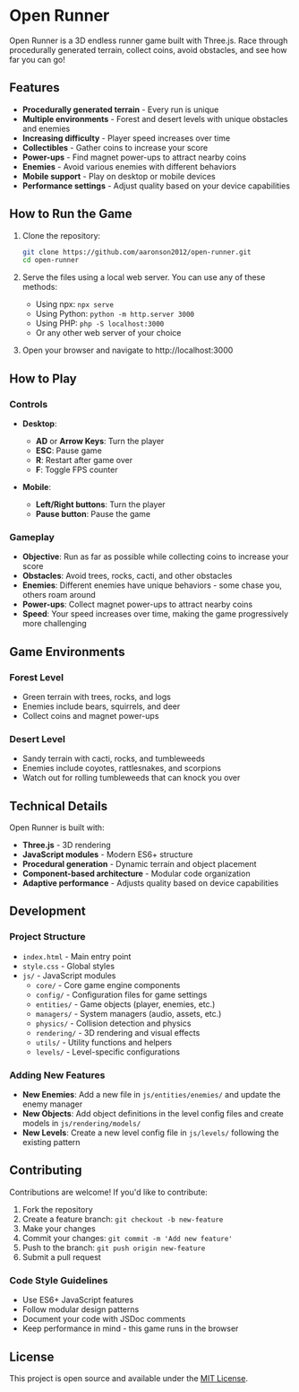 # Open Runner

Open Runner is a 3D endless runner game built with Three.js. Race through procedurally generated terrain, collect coins, avoid obstacles, and see how far you can go!

## Features

- **Procedurally generated terrain** - Every run is unique
- **Multiple environments** - Forest and desert levels with unique obstacles and enemies
- **Increasing difficulty** - Player speed increases over time
- **Collectibles** - Gather coins to increase your score
- **Power-ups** - Find magnet power-ups to attract nearby coins
- **Enemies** - Avoid various enemies with different behaviors
- **Mobile support** - Play on desktop or mobile devices
- **Performance settings** - Adjust quality based on your device capabilities

## How to Run the Game

1. Clone the repository:
   ```bash
   git clone https://github.com/aaronson2012/open-runner.git
   cd open-runner
   ```

2. Serve the files using a local web server. You can use any of these methods:
   - Using npx: `npx serve`
   - Using Python: `python -m http.server 3000`
   - Using PHP: `php -S localhost:3000`
   - Or any other web server of your choice

3. Open your browser and navigate to http://localhost:3000

## How to Play

### Controls

- **Desktop**:
  - **AD** or **Arrow Keys**: Turn the player
  - **ESC**: Pause game
  - **R**: Restart after game over
  - **F**: Toggle FPS counter

- **Mobile**:
  - **Left/Right buttons**: Turn the player
  - **Pause button**: Pause the game

### Gameplay

- **Objective**: Run as far as possible while collecting coins to increase your score
- **Obstacles**: Avoid trees, rocks, cacti, and other obstacles
- **Enemies**: Different enemies have unique behaviors - some chase you, others roam around
- **Power-ups**: Collect magnet power-ups to attract nearby coins
- **Speed**: Your speed increases over time, making the game progressively more challenging

## Game Environments

### Forest Level
- Green terrain with trees, rocks, and logs
- Enemies include bears, squirrels, and deer
- Collect coins and magnet power-ups

### Desert Level
- Sandy terrain with cacti, rocks, and tumbleweeds
- Enemies include coyotes, rattlesnakes, and scorpions
- Watch out for rolling tumbleweeds that can knock you over

## Technical Details

Open Runner is built with:
- **Three.js** - 3D rendering
- **JavaScript modules** - Modern ES6+ structure
- **Procedural generation** - Dynamic terrain and object placement
- **Component-based architecture** - Modular code organization
- **Adaptive performance** - Adjusts quality based on device capabilities

## Development

### Project Structure

- `index.html` - Main entry point
- `style.css` - Global styles
- `js/` - JavaScript modules
  - `core/` - Core game engine components
  - `config/` - Configuration files for game settings
  - `entities/` - Game objects (player, enemies, etc.)
  - `managers/` - System managers (audio, assets, etc.)
  - `physics/` - Collision detection and physics
  - `rendering/` - 3D rendering and visual effects
  - `utils/` - Utility functions and helpers
  - `levels/` - Level-specific configurations

### Adding New Features

- **New Enemies**: Add a new file in `js/entities/enemies/` and update the enemy manager
- **New Objects**: Add object definitions in the level config files and create models in `js/rendering/models/`
- **New Levels**: Create a new level config file in `js/levels/` following the existing pattern

## Contributing

Contributions are welcome! If you'd like to contribute:

1. Fork the repository
2. Create a feature branch: `git checkout -b new-feature`
3. Make your changes
4. Commit your changes: `git commit -m 'Add new feature'`
5. Push to the branch: `git push origin new-feature`
6. Submit a pull request

### Code Style Guidelines

- Use ES6+ JavaScript features
- Follow modular design patterns
- Document your code with JSDoc comments
- Keep performance in mind - this game runs in the browser

## License

This project is open source and available under the [MIT License](LICENSE).
